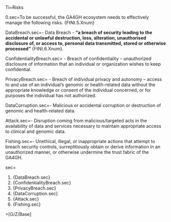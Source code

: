 Ti=Risks

0.sec=To be successful, the GA4GH ecosystem needs to effectively manage the following risks. {FtNt.5.Xnum} 

DataBreach.sec=- Data Breach - <b>“a breach of security leading to the accidental or unlawful destruction, loss, alteration, unauthorised disclosure of, or access to, personal data transmitted, stored or otherwise processed”</b> {FtNt.6.Xnum}. 

ConfidentialityBreach.sec= - Breach of confidentiality – unauthorized disclosure of information that an individual or organization wishes to keep confidential. 

PrivacyBreach.sec= - Breach of individual privacy and autonomy – access to and use of an individual’s genomic or health-related data without the appropriate knowledge or consent of the individual concerned, or for purposes the individual has not authorized. 

DataCorruption.sec=- Malicious or accidental corruption or destruction of genomic and health-related data. 

Attack.sec=- Disruption coming from malicious/targeted acts in the availability of data and services necessary to maintain appropriate access to clinical and genomic data. 

Fishing.sec=- Unethical, illegal, or inappropriate actions that attempt to breach security controls, surreptitiously obtain or derive information in an unauthorized manner, or otherwise undermine the trust fabric of the GA4GH. 

sec=<ol><li>{DataBreach.sec}<li>{ConfidentialityBreach.sec}<li>{PrivacyBreach.sec}<li>{DataCorruption.sec}<li>{Attack.sec}<li>{Fishing.sec}</ol>

=[G/Z/Base]
